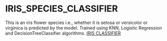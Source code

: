 # IRIS_SPECIES_CLASSIFIER
This is an iris flower species i.e., whether it is setosa or versicolor or virginica is predicted by the model.
Trained using KNN, Logistic Regression and DecisionTreeClassifier algorithms.
[IRIS CLASSIFIER](http://127.0.0.1:5000/)
